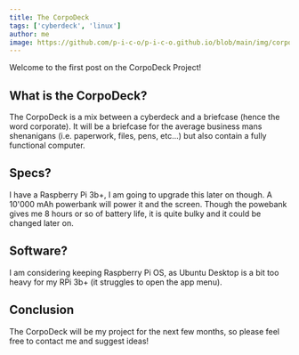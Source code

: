 ```yaml
---
title: The CorpoDeck
tags: ['cyberdeck', 'linux']
author: me
image: https://github.com/p-i-c-o/p-i-c-o.github.io/blob/main/img/corpodeck1.png?raw=true
---
```

Welcome to the first post on the CorpoDeck Project!

## What is the CorpoDeck?
The CorpoDeck is a mix between a cyberdeck and a briefcase (hence the word 
corporate). It will be a briefcase for the average business mans 
shenanigans (i.e. paperwork, files, pens, etc...) but also contain a fully 
functional computer.

## Specs?
I have a Raspberry Pi 3b+, I am going to upgrade this later on though. A 
10'000 mAh powerbank will power it and the screen. Though the powebank 
gives me 8 hours or so of battery life, it is quite bulky and it could be 
changed later on.

## Software?
I am considering keeping Raspberry Pi OS, as Ubuntu Desktop is a bit too 
heavy for my RPi 3b+ (it struggles to open the app menu).

## Conclusion
The CorpoDeck will be my project for the next few months, so please feel 
free to contact me and suggest ideas!
